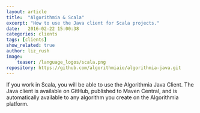 ```yaml
---
layout: article
title:  "Algorithmia & Scala"
excerpt: "How to use the Java client for Scala projects."
date:   2016-02-22 15:00:38
categories: clients
tags: [clients]
show_related: true
author: liz_rush
image:
    teaser: /language_logos/scala.png
repository: https://github.com/algorithmiaio/algorithmia-java.git
---
```


If you work in Scala, you will be able to use the Algorithmia Java Client. The Java client is available on GitHub, published to Maven Central, and is automatically available to any algorithm you create on the Algorithmia platform.